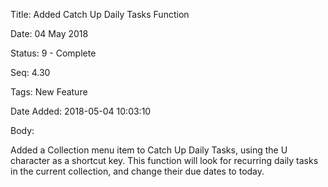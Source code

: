 Title:  Added Catch Up Daily Tasks Function

Date:   04 May 2018

Status: 9 - Complete

Seq:    4.30

Tags:   New Feature

Date Added: 2018-05-04 10:03:10

Body:   
 
Added a Collection menu item to Catch Up Daily Tasks, using the U character as a shortcut key. This function will look for recurring daily tasks in the current collection, and change their due dates to today. 

